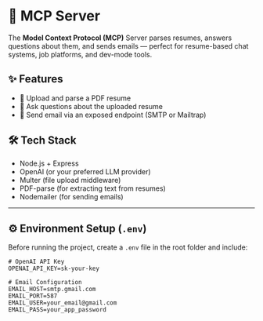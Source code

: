 # 🧠 MCP Server

The **Model Context Protocol (MCP)** Server parses resumes, answers questions about them, and sends emails — perfect for resume-based chat systems, job platforms, and dev-mode tools.

## ✨ Features

- 📄 Upload and parse a PDF resume
- 💬 Ask questions about the uploaded resume
- 📧 Send email via an exposed endpoint (SMTP or Mailtrap)

## 🛠 Tech Stack

- Node.js + Express
- OpenAI (or your preferred LLM provider)
- Multer (file upload middleware)
- PDF-parse (for extracting text from resumes)
- Nodemailer (for sending emails)

---

## ⚙️ Environment Setup (`.env`)

Before running the project, create a `.env` file in the root folder and include:

```env
# OpenAI API Key
OPENAI_API_KEY=sk-your-key

# Email Configuration
EMAIL_HOST=smtp.gmail.com
EMAIL_PORT=587
EMAIL_USER=your_email@gmail.com
EMAIL_PASS=your_app_password
